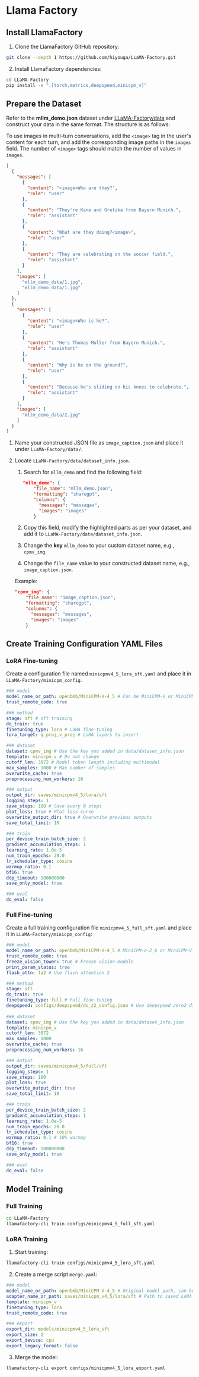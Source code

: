 # Llama Factory

## Install LlamaFactory

1. Clone the LlamaFactory GitHub repository:

```bash
git clone --depth 1 https://github.com/hiyouga/LLaMA-Factory.git
```

2. Install LlamaFactory dependencies:

```bash
cd LLaMA-Factory
pip install -e ".[torch,metrics,deepspeed,minicpm_v]"
```

## Prepare the Dataset

Refer to the **mllm_demo.json** dataset under [LLaMA-Factory/data](https://github.com/hiyouga/LLaMA-Factory/blob/main/data/dataset_info.json) and construct your data in the same format. The structure is as follows:

To use images in multi-turn conversations, add the `<image>` tag in the user's content for each turn, and add the corresponding image paths in the `images` field. The number of `<image>` tags should match the number of values in `images`.

```json
[
  {
    "messages": [
      {
        "content": "<image>Who are they?",
        "role": "user"
      },
      {
        "content": "They're Kane and Gretzka from Bayern Munich.",
        "role": "assistant"
      },
      {
        "content": "What are they doing?<image>",
        "role": "user"
      },
      {
        "content": "They are celebrating on the soccer field.",
        "role": "assistant"
      }
    ],
    "images": [
      "mllm_demo_data/1.jpg",
      "mllm_demo_data/1.jpg"
    ]
  },
  {
    "messages": [
      {
        "content": "<image>Who is he?",
        "role": "user"
      },
      {
        "content": "He's Thomas Muller from Bayern Munich.",
        "role": "assistant"
      },
      {
        "content": "Why is he on the ground?",
        "role": "user"
      },
      {
        "content": "Because he's sliding on his knees to celebrate.",
        "role": "assistant"
      }
    ],
    "images": [
      "mllm_demo_data/2.jpg"
    ]
  }
]
```

1. Name your constructed JSON file as `image_caption.json` and place it under `LLaMA-Factory/data/`.

2. Locate `LLaMA-Factory/data/dataset_info.json`.

   1. Search for `mllm_demo` and find the following field:

   ```json
      "mllm_demo": {
          "file_name": "mllm_demo.json",
          "formatting": "sharegpt",
          "columns": {
            "messages": "messages",
            "images": "images"
          }
    ```

   2. Copy this field, modify the highlighted parts as per your dataset, and add it to `LLaMA-Factory/data/dataset_info.json`.

   3. Change the **key** `mllm_demo` to your custom dataset name, e.g., `cpmv_img`.

   4. Change the `file_name` value to your constructed dataset name, e.g., `image_caption.json`.

   Example:

   ```json
   "cpmv_img": {
       "file_name": "image_caption.json",
       "formatting": "sharegpt",
       "columns": {
         "messages": "messages",
         "images": "images"
       }
   ```

## Create Training Configuration YAML Files

### LoRA Fine-tuning

Create a configuration file named `minicpmv4_5_lora_sft.yaml` and place it in `LLaMA-Factory/minicpm_config`.

```yaml
### model
model_name_or_path: openbmb/MiniCPM-V-4_5 # Can be MiniCPM-V or MiniCPM-o local model
trust_remote_code: true

### method
stage: sft # sft training
do_train: true
finetuning_type: lora # LoRA fine-tuning
lora_target: q_proj,v_proj # LoRA layers to insert

### dataset
dataset: cpmv_img # Use the key you added in data/dataset_info.json
template: minicpm_v # Do not change
cutoff_len: 3072 # Model token length including multimodal
max_samples: 1000 # Max number of samples
overwrite_cache: true
preprocessing_num_workers: 16

### output
output_dir: saves/minicpmv4_5/lora/sft
logging_steps: 1
save_steps: 100 # Save every N steps
plot_loss: true # Plot loss curve
overwrite_output_dir: true # Overwrite previous outputs
save_total_limit: 10

### train
per_device_train_batch_size: 2
gradient_accumulation_steps: 1
learning_rate: 1.0e-5
num_train_epochs: 20.0
lr_scheduler_type: cosine
warmup_ratio: 0.1
bf16: true
ddp_timeout: 180000000
save_only_model: true

### eval
do_eval: false
```

### Full Fine-tuning

Create a full training configuration file `minicpmv4_5_full_sft.yaml` and place it in `LLaMA-Factory/minicpm_config`:

```yaml
### model
model_name_or_path: openbmb/MiniCPM-V-4_5 # MiniCPM-o-2_6 or MiniCPM-V-2_6 or local path
trust_remote_code: true
freeze_vision_tower: true # Freeze vision module
print_param_status: true
flash_attn: fa2 # Use flash attention 2

### method
stage: sft
do_train: true
finetuning_type: full # Full fine-tuning
deepspeed: configs/deepspeed/ds_z2_config.json # Use deepspeed zero2 distributed training
 
### dataset
dataset: cpmv_img # Use the key you added in data/dataset_info.json
template: minicpm_v
cutoff_len: 3072
max_samples: 1000
overwrite_cache: true
preprocessing_num_workers: 16

### output
output_dir: saves/minicpmv4_5/full/sft
logging_steps: 1
save_steps: 100
plot_loss: true
overwrite_output_dir: true
save_total_limit: 10

### train
per_device_train_batch_size: 2
gradient_accumulation_steps: 1
learning_rate: 1.0e-5
num_train_epochs: 20.0
lr_scheduler_type: cosine
warmup_ratio: 0.1 # 10% warmup
bf16: true
ddp_timeout: 180000000
save_only_model: true

### eval
do_eval: false
```

## Model Training

### Full Training

```bash
cd LLaMA-Factory
llamafactory-cli train configs/minicpmv4_5_full_sft.yaml
```

### LoRA Training

1. Start training:

```bash
llamafactory-cli train configs/minicpmv4_5_lora_sft.yaml
```

2. Create a merge script `merge.yaml`:

```yaml
### model
model_name_or_path: openbmb/MiniCPM-V-4_5 # Original model path, can be local
adapter_name_or_path: saves/minicpm_v4_5/lora/sft # Path to saved LoRA model
template: minicpm_v
finetuning_type: lora
trust_remote_code: true

### export
export_dir: models/minicpmv4_5_lora_sft
export_size: 2
export_device: cpu
export_legacy_format: false
```

3. Merge the model:

```bash
llamafactory-cli export configs/minicpmv4_5_lora_export.yaml
```